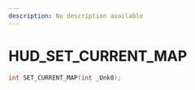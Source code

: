 ```yaml
---
description: No description available 
---
```


# HUD\_SET_CURRENT_MAP

```cpp
int SET_CURRENT_MAP(int _Unk0);
```